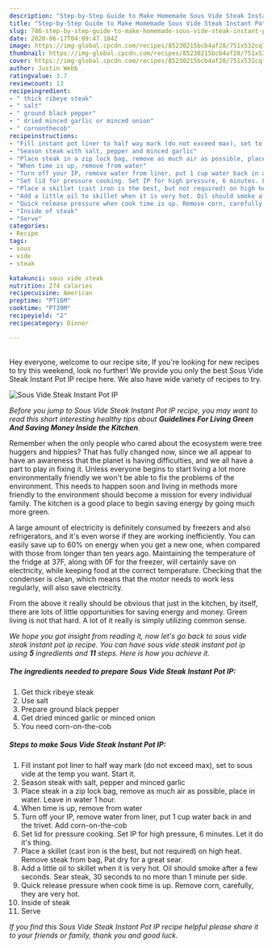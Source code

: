 ```yaml
---
description: "Step-by-Step Guide to Make Homemade Sous Vide Steak Instant Pot IP"
title: "Step-by-Step Guide to Make Homemade Sous Vide Steak Instant Pot IP"
slug: 786-step-by-step-guide-to-make-homemade-sous-vide-steak-instant-pot-ip
date: 2020-06-17T04:09:47.184Z
image: https://img-global.cpcdn.com/recipes/85230215bcb4af28/751x532cq70/sous-vide-steak-instant-pot-ip-recipe-main-photo.jpg
thumbnail: https://img-global.cpcdn.com/recipes/85230215bcb4af28/751x532cq70/sous-vide-steak-instant-pot-ip-recipe-main-photo.jpg
cover: https://img-global.cpcdn.com/recipes/85230215bcb4af28/751x532cq70/sous-vide-steak-instant-pot-ip-recipe-main-photo.jpg
author: Justin Webb
ratingvalue: 3.7
reviewcount: 13
recipeingredient:
- " thick ribeye steak"
- " salt"
- " ground black pepper"
- " dried minced garlic or minced onion"
- " cornonthecob"
recipeinstructions:
- "Fill instant pot liner to half way mark (do not exceed max), set to sous vide at the temp you want. Start it."
- "Season steak with salt, pepper and minced garlic"
- "Place steak in a zip lock bag, remove as much air as possible, place in water. Leave in water 1 hour."
- "When time is up, remove from water"
- "Turn off your IP, remove water from liner, put 1 cup water back in and the trivet. Add corn-on-the-cob"
- "Set lid for pressure cooking. Set IP for high pressure, 6 minutes. Let it do it&#39;s thing."
- "Place a skillet (cast iron is the best, but not required) on high heat. Remove steak from bag, Pat dry for a great sear."
- "Add a little oil to skillet when it is very hot. Oil should smoke after a few seconds. Sear steak, 30 seconds to no more than 1 minute per side."
- "Quick release pressure when cook time is up. Remove corn, carefully, they are very hot."
- "Inside of steak"
- "Serve"
categories:
- Recipe
tags:
- sous
- vide
- steak

katakunci: sous vide steak 
nutrition: 274 calories
recipecuisine: American
preptime: "PT16M"
cooktime: "PT39M"
recipeyield: "2"
recipecategory: Dinner

---
```

<br>
Hey everyone, welcome to our recipe site, If you're looking for new recipes to try this weekend, look no further! We provide you only the best Sous Vide Steak Instant Pot IP recipe here. We also have wide variety of recipes to try.
<br>


![Sous Vide Steak Instant Pot IP](https://img-global.cpcdn.com/recipes/85230215bcb4af28/751x532cq70/sous-vide-steak-instant-pot-ip-recipe-main-photo.jpg)

<i>Before you jump to Sous Vide Steak Instant Pot IP recipe, you may want to read this short interesting healthy tips about 
<strong>Guidelines For Living Green And Saving Money Inside the Kitchen</strong>.</i>
</br>

Remember when the only people who cared about the ecosystem were tree huggers and hippies? That has fully changed now, since we all appear to have an awareness that the planet is having difficulties, and we all have a part to play in fixing it. Unless everyone begins to start living a lot more environmentally friendly we won't be able to fix the problems of the environment. This needs to happen soon and living in methods more friendly to the environment should become a mission for every individual family. The kitchen is a good place to begin saving energy by going much more green.

A large amount of electricity is definitely consumed by freezers and also refrigerators, and it's even worse if they are working inefficiently. You can easily save up to 60% on energy when you get a new one, when compared with those from longer than ten years ago. Maintaining the temperature of the fridge at 37F, along with 0F for the freezer, will certainly save on electricity, while keeping food at the correct temperature. Checking that the condenser is clean, which means that the motor needs to work less regularly, will also save electricity.

From the above it really should be obvious that just in the kitchen, by itself, there are lots of little opportunities for saving energy and money. Green living is not that hard. A lot of it really is simply utilizing common sense.


<i>We hope you got insight from reading it, now let's go back to sous vide steak instant pot ip recipe. You can have sous vide steak instant pot ip using <strong>5</strong> ingredients and <strong>11</strong> steps. Here is how you achieve it.
</i>

##### The ingredients needed to prepare Sous Vide Steak Instant Pot IP:

1. Get  thick ribeye steak
1. Use  salt
1. Prepare  ground black pepper
1. Get  dried minced garlic or minced onion
1. You need  corn-on-the-cob


##### Steps to make Sous Vide Steak Instant Pot IP:

1. Fill instant pot liner to half way mark (do not exceed max), set to sous vide at the temp you want. Start it.
1. Season steak with salt, pepper and minced garlic
1. Place steak in a zip lock bag, remove as much air as possible, place in water. Leave in water 1 hour.
1. When time is up, remove from water
1. Turn off your IP, remove water from liner, put 1 cup water back in and the trivet. Add corn-on-the-cob
1. Set lid for pressure cooking. Set IP for high pressure, 6 minutes. Let it do it&#39;s thing.
1. Place a skillet (cast iron is the best, but not required) on high heat. Remove steak from bag, Pat dry for a great sear.
1. Add a little oil to skillet when it is very hot. Oil should smoke after a few seconds. Sear steak, 30 seconds to no more than 1 minute per side.
1. Quick release pressure when cook time is up. Remove corn, carefully, they are very hot.
1. Inside of steak
1. Serve


<i>If you find this Sous Vide Steak Instant Pot IP recipe helpful please share it to your friends or family, thank you and good luck.</i>
